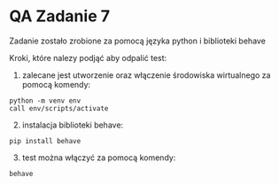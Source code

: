 # QA Zadanie 7

Zadanie zostało zrobione za pomocą języka python i biblioteki behave

Kroki, które nalezy podjąć aby odpalić test:

1. zalecane jest utworzenie oraz włączenie środowiska wirtualnego za pomocą komendy:
```
python -m venv env
call env/scripts/activate
```

2. instalacja biblioteki behave:
```
pip install behave
```

3. test można włączyć za pomocą komendy:
```
behave
```
